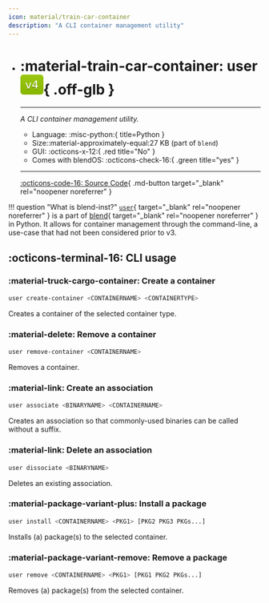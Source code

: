 ```yaml
---
icon: material/train-car-container
description: "A CLI container management utility"
---
```


<div class="grid cards" markdown>

-   # :material-train-car-container: user ![v4 badge](../../assets/img/v4.svg){ .off-glb }
    -------

    <em>A CLI container management utility.</em>

    - Language: :misc-python:{ title=Python }
    - Size::material-approximately-equal:27 KB (part of `blend`)
    - GUI: :octicons-x-12:{ .red title="No" }
    - Comes with blendOS: :octicons-check-16:{ .green title="yes" }

    ------

    [:octicons-code-16: Source Code](https://github.com/blend-os/blend-inst){ .md-button target="_blank" rel="noopener noreferrer" }

</div>

!!! question "What is blend-inst?"
    [`user`](https://github.com/blend-os/blend/blob/main/user){ target="_blank" rel="noopener noreferrer" } is a part of [blend](https://github.com/blend-os/blend){ target="_blank" rel="noopener noreferrer" } in Python. It allows for container management through the command-line, a use-case that had not been considered prior to v3.

## :octicons-terminal-16: CLI usage

### :material-truck-cargo-container: Create a container

```bash
user create-container <CONTAINERNAME> <CONTAINERTYPE>
```
Creates a container of the selected container type.

### :material-delete: Remove a container

```bash
user remove-container <CONTAINERNAME>
```
Removes a container.

### :material-link: Create an association

```bash
user associate <BINARYNAME> <CONTAINERNAME>
```
Creates an association so that commonly-used binaries can be called without a suffix.

### :material-link: Delete an association

```bash
user dissociate <BINARYNAME>
```
Deletes an existing association.

### :material-package-variant-plus: Install a package

```bash
user install <CONTAINERNAME> <PKG1> [PKG2 PKG3 PKGs...]
```
Installs (a) package(s) to the selected container.

### :material-package-variant-remove: Remove a package

```bash
user remove <CONTAINERNAME> <PKG1> [PKG1 PKG2 PKGs...]
```

Removes (a) package(s) from the selected container.
